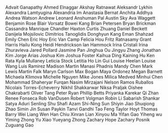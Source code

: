 Advait Ganapathy
Ahmed Elnaggar
Akshay Ratnawat
Aleksandr Lykhin
Alexandra Lamtyugina
Alexandria Im
Anastasia Bernat
Anchita Addhya
Andrea Watson
Andrew Leonard
Anshuman Pal
Austin Sky
Ava Waggett
Benjamin Rose
Blair Vorsatz
Bowei Kang
Brian Petersen
Bryan Brickman
Cassandra Manrique
Chandler Haxton
Curtis Zhuang
Daniel Beckett
Danijela Mojsilovic
Dimitrios Tanoglidis
Donghyun Kang
Eman Shahzad
Emily Chen
Eric Hoy
Eric Van Camp
Felicia Hou
Fritz Ratnasamy
Grant Harris
Hailu Kong
Heidi  Hendrickson
Ian Hammock
Irina Cristali
Irina Zhuravleva
Jared Pollard
Jasmine Pan
Jinghua Ou
Jingyu Zhang
Jonathan Kim
Jorge Arias
Joshua Kim
Joshua Foster
Kaihua Ding
Kaining Hu
Ken Rata
Kyla Mullaney
Leticia Stock
Letitia Ho
Lin Gui
Louise Heelan
Louise Wang
Luis Ramirez
Madison Martin
Manasi Phadnis
Mandy Chen
Mark Lewis
Martin Falk
Maryn Carlson
Max Bogan
Maya Ordonez
Megan Barnett
Michaela Klimova
Michelle Nguyen
Mike Jones
Milica Medved
Minhui Chen
Mohammad Shaheryar Furqan
Nasim Mirzajani
Nelson Ramos Ruballos
Nicolais Torres-Echeverry
Nikhil Shakkarwar
Niksa Praljak
Oishee Chakrabarti
Oliver Tang
Peter Ryan
Phillip Betts
Priyanka Karekar
Qi Zhan
Renee Fonseca
Rob VanDusen
Robert Volgman
Robin Li
Sabarish Shankar
Satya Aduri
Senling Shu
Shafi Azam
Shi-Ning Sun
Shiyin Jiao
Shuqiong Zhao
Simin Jin
Susan Paykin
Tanvi Gandhi
Tao Feng
Taylor Hoyt
Thomas Barry
Wei Liang
Wen Han Chiu
Xinran Lian
Xinyou Ma
Yifan Gao
Yiheng wu
Yiming Zhong
Yu Xiao
Yueyang Zhong
Zachary Hope
Zachary Posnik
Zuguang Gao